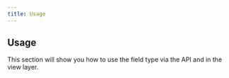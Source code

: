 ```yaml
---
title: Usage
---
```


## Usage

This section will show you how to use the field type via the API and in the view layer.